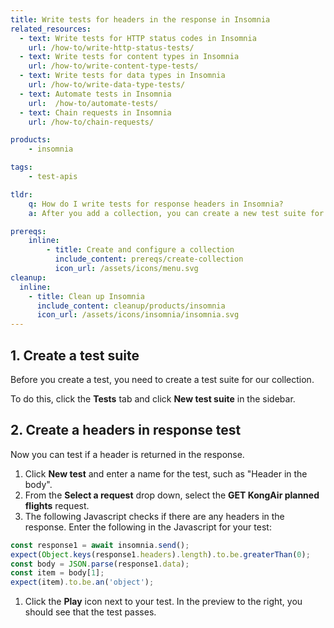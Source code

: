 ```yaml
---
title: Write tests for headers in the response in Insomnia
related_resources:
  - text: Write tests for HTTP status codes in Insomnia
    url: /how-to/write-http-status-tests/
  - text: Write tests for content types in Insomnia
    url: /how-to/write-content-type-tests/
  - text: Write tests for data types in Insomnia 
    url: /how-to/write-data-type-tests/
  - text: Automate tests in Insomnia
    url:  /how-to/automate-tests/
  - text: Chain requests in Insomnia
    url: /how-to/chain-requests/

products:
    - insomnia

tags:
    - test-apis

tldr:
    q: How do I write tests for response headers in Insomnia?
    a: After you add a collection, you can create a new test suite for the collection and then create individual tests in the suite. 

prereqs:
    inline:
        - title: Create and configure a collection
          include_content: prereqs/create-collection
          icon_url: /assets/icons/menu.svg
cleanup:
  inline:
    - title: Clean up Insomnia
      include_content: cleanup/products/insomnia
      icon_url: /assets/icons/insomnia/insomnia.svg
---
```


## 1. Create a test suite

Before you create a test, you need to create a test suite for our collection. 

To do this, click the **Tests** tab and click **New test suite** in the sidebar.

## 2. Create a headers in response test

Now you can test if a header is returned in the response. 

1. Click **New test** and enter a name for the test, such as "Header in the body". 
1. From the **Select a request** drop down, select the **GET KongAir planned flights** request.
1. The following Javascript checks if there are any headers in the response. Enter the following in the Javascript for your test:
```javascript
const response1 = await insomnia.send();
expect(Object.keys(response1.headers).length).to.be.greaterThan(0);
const body = JSON.parse(response1.data);
const item = body[1];
expect(item).to.be.an('object');
```
1. Click the **Play** icon next to your test. In the preview to the right, you should see that the test passes.